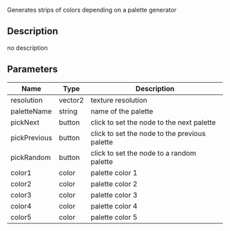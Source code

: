 Generates strips of colors depending on a palette generator



## Description
no description
## Parameters

<table>
<thead>
	<tr>
		<th>Name</th>
		<th>Type</th>
		<th>Description</th>
	</tr>
</thead>
<tr>
	<td>resolution</td>
	<td><div class='bg-teal-800 px-2 py-px text-white rounded-sm'>vector2</div></td>
	<td>texture resolution</td>
</tr>
<tr>
	<td>paletteName</td>
	<td><div class='bg-purple-800 px-2 py-px text-white rounded-sm'>string</div></td>
	<td>name of the palette</td>
</tr>
<tr>
	<td>pickNext</td>
	<td><div class='bg-cyan-800 px-2 py-px text-white rounded-sm'>button</div></td>
	<td>click to set the node to the next palette</td>
</tr>
<tr>
	<td>pickPrevious</td>
	<td><div class='bg-cyan-800 px-2 py-px text-white rounded-sm'>button</div></td>
	<td>click to set the node to the previous palette</td>
</tr>
<tr>
	<td>pickRandom</td>
	<td><div class='bg-cyan-800 px-2 py-px text-white rounded-sm'>button</div></td>
	<td>click to set the node to a random palette</td>
</tr>
<tr>
	<td>color1</td>
	<td><div class='bg-lime-800 px-2 py-px text-white rounded-sm'>color</div></td>
	<td>palette color 1</td>
</tr>
<tr>
	<td>color2</td>
	<td><div class='bg-lime-800 px-2 py-px text-white rounded-sm'>color</div></td>
	<td>palette color 2</td>
</tr>
<tr>
	<td>color3</td>
	<td><div class='bg-lime-800 px-2 py-px text-white rounded-sm'>color</div></td>
	<td>palette color 3</td>
</tr>
<tr>
	<td>color4</td>
	<td><div class='bg-lime-800 px-2 py-px text-white rounded-sm'>color</div></td>
	<td>palette color 4</td>
</tr>
<tr>
	<td>color5</td>
	<td><div class='bg-lime-800 px-2 py-px text-white rounded-sm'>color</div></td>
	<td>palette color 5</td>
</tr>
</table>